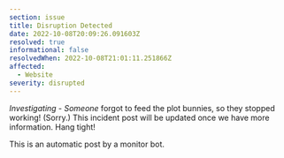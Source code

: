 ```yaml
---
section: issue
title: Disruption Detected
date: 2022-10-08T20:09:26.091603Z
resolved: true
informational: false
resolvedWhen: 2022-10-08T21:01:11.251866Z
affected:
  - Website
severity: disrupted
---
```

*Investigating* - _Someone_ forgot to feed the plot bunnies, so they stopped working! (Sorry.) This incident post will be updated once we have more information. Hang tight!

This is an automatic post by a monitor bot.
        